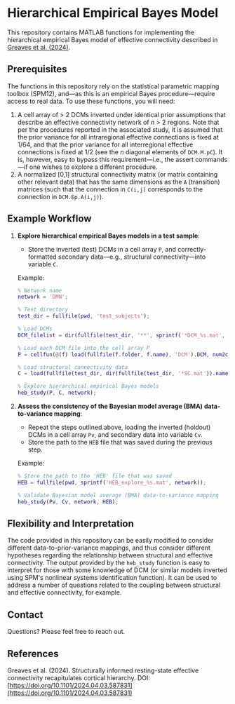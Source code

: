 # Hierarchical Empirical Bayes Model

This repository contains MATLAB functions for implementing the hierarchical empirical Bayes model of effective connectivity described in [Greaves et al. (2024)](https://doi.org/10.1101/2024.04.03.587831).

## Prerequisites

The functions in this repository rely on the statistical parametric mapping toolbox (SPM12), and—as this is an empirical Bayes procedure—require access to real data. To use these functions, you will need:
1. A cell array of > 2 DCMs inverted under identical prior assumptions that describe an effective connectivity network of *n* > 2 regions. Note that per the procedures reported in the associated study, it is assumed that the prior variance for all intraregional effective connections is fixed at 1/64, and that the prior variance for all interregional effective connections is fixed at 1/2 (see the *n* diagonal elements of `DCM.M.pC`). It is, however, easy to bypass this requirement—i.e., the assert commands—if one wishes to explore a different procedure.
2. A normalized [0,1] structural connectivity matrix (or matrix containing other relevant data) that has the same dimensions as the `A` (transition) matrices (such that the connection in `C(i,j)` corresponds to the connection in `DCM.Ep.A(i,j)`).

## Example Workflow

1. **Explore hierarchical empirical Bayes models in a test sample**:
   - Store the inverted (test) DCMs in a cell array `P`, and correctly-formatted secondary data—e.g., structural connectivity—into variable `C`.

   Example:
   ```matlab
   % Network name
   network = 'DMN';

   % Test directory
   test_dir = fullfile(pwd, 'test_subjects');

   % Load DCMs
   DCM_filelist = dir(fullfile(test_dir, '**', sprintf('*DCM_%s.mat', network)));

   % Load each DCM file into the cell array P
   P = cellfun(@(f) load(fullfile(f.folder, f.name), 'DCM').DCM, num2cell(DCM_filelist), 'UniformOutput', false);

   % Load structural connectivity data
   C = load(fullfile(test_dir, dir(fullfile(test_dir, '*SC.mat')).name)).SC;

   % Explore hierarchical empirical Bayes models
   heb_study(P, C, network);
   ```

2. **Assess the consistency of the Bayesian model average (BMA) data-to-variance mapping**:
   - Repeat the steps outlined above, loading the inverted (holdout) DCMs in a cell array `Pv`, and secondary data into variable `Cv`.
   - Store the path to the `HEB` file that was saved during the previous step.

   Example:
   ```matlab
   % Store the path to the 'HEB' file that was saved
   HEB = fullfile(pwd, sprintf('HEB_explore_%s.mat', network));

   % Validate Bayesian model average (BMA) data-to-variance mapping
   heb_study(Pv, Cv, network, HEB);
   ```

## Flexibility and Interpretation

The code provided in this repository can be easily modified to consider different data-to-prior-variance mappings, and thus consider different hypotheses regarding the relationship between structural and effective connectivity. The output provided by the `heb_study` function is easy to interpret for those with some knowledge of DCM (or similar models inverted using SPM's nonlinear systems identification function). It can be used to address a number of questions related to the coupling between structural and effective connectivity, for example.

## Contact

Questions? Please feel free to reach out.

## References

Greaves et al. (2024). Structurally informed resting-state effective connectivity recapitulates cortical hierarchy. DOI: [https://doi.org/10.1101/2024.04.03.587831](https://doi.org/10.1101/2024.04.03.587831)
